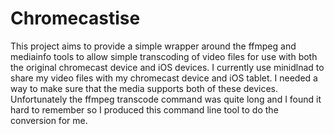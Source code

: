 # Chromecastise
This project aims to provide a simple wrapper around the ffmpeg and mediainfo
tools to allow simple transcoding of video files for use with both the
original chromecast device and iOS devices. I currently use minidlnad to share
my video files with my chromecast device and iOS tablet. I needed a way to make
sure that the media supports both of these devices. Unfortunately the ffmpeg
transcode command was quite long and I found it hard to remember so I produced
this command line tool to do the conversion for me.
